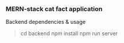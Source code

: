 ### MERN-stack cat fact application

Backend dependencies & usage

> cd backend
> npm install
> npm run server
